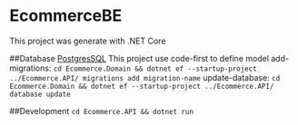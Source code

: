 # EcommerceBE
This project was generate with .NET Core

##Database
[PostgresSQL](https://www.postgresql.org/)
This project use code-first to define model
add-migrations: `cd Ecommerce.Domain && dotnet ef --startup-project ../Ecommerce.API/ migrations add migration-name`
update-database: `cd Ecommerce.Domain && dotnet ef --startup-project ../Ecommerce.API/ database update`

##Development
`cd Ecommerce.API && dotnet run`
